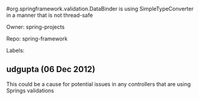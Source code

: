 #org.springframework.validation.DataBinder is using SimpleTypeConverter in a manner that is not thread-safe

Owner: spring-projects

Repo: spring-framework

Labels: 

## udgupta (06 Dec 2012)

This could be a cause for potential issues in any controllers that are using Springs validations


